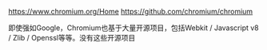 https://www.chromium.org/Home
https://github.com/chromium/chromium


即使强如Google，Chromium也基于大量开源项目，包括Webkit / Javascript v8 / Zlib / Openssl等等。没有这些开源项目


